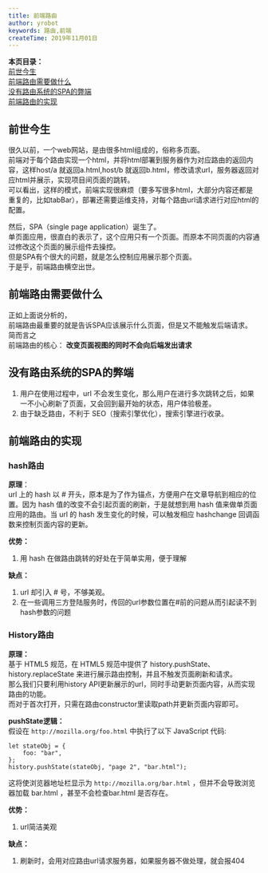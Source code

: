 ```yaml
---
title: 前端路由
author: yrobot
keywords: 路由,前端
createTime: 2019年11月01日
---
```

<a id='top'></a>



__本页目录：__   
[前世今生](#compare)  
[前端路由需要做什么](#what)    
[没有路由系统的SPA的弊端](#bad)    
[前端路由的实现](#cometrue) 


<a id='compare'></a>

## 前世今生    

很久以前，一个web网站，是由很多html组成的，俗称多页面。  
前端对于每个路由实现一个html，并将html部署到服务器作为对应路由的返回内容，这样host/a 就返回a.html,host/b 就返回b.html，修改请求url，服务器返回对应html并展示，实现项目间页面的跳转。  
可以看出，这样的模式，前端实现很麻烦（要多写很多html，大部分内容还都是重复的，比如tabBar），部署还需要运维支持，对每个路由url请求进行对应html的配置。  
 
然后，SPA（single page application）诞生了。  
单页面应用，很直白的表示了，这个应用只有一个页面。而原本不同页面的内容通过修改这个页面的展示组件去操控。  
但是SPA有个很大的问题，就是怎么控制应用展示那个页面。  
于是乎，前端路由横空出世。  

<a id='what'></a>

## 前端路由需要做什么    

正如上面说分析的，  
前端路由最重要的就是告诉SPA应该展示什么页面，但是又不能触发后端请求。  
简而言之  
前端路由的核心： __改变页面视图的同时不会向后端发出请求__

<a id='bad'></a>

## 没有路由系统的SPA的弊端    

1. 用户在使用过程中，url 不会发生变化，那么用户在进行多次跳转之后，如果一不小心刷新了页面，又会回到最开始的状态，用户体验极差。
2. 由于缺乏路由，不利于 SEO（搜索引擎优化），搜索引擎进行收录。

<a id='cometrue'></a>

## 前端路由的实现    

### hash路由
__原理__：  
url 上的 hash 以 # 开头，原本是为了作为锚点，方便用户在文章导航到相应的位置。因为 hash 值的改变不会引起页面的刷新，于是就想到用 hash 值来做单页面应用的路由。当 url 的 hash 发生变化的时候，可以触发相应 hashchange 回调函数来控制页面内容的更新。  

__优势：__  
1. 用 hash 在做路由跳转的好处在于简单实用，便于理解  

__缺点：__   
1. url 却引入 # 号，不够美观。  
2. 在一些调用三方登陆服务时，传回的url参数位置在#前的问题从而引起读不到hash参数的问题  

### History路由
__原理：__  
基于 HTML5 规范，在 HTML5 规范中提供了 history.pushState、history.replaceState 来进行展示路由控制，并且不触发页面刷新和请求。  
那么我们只要利用history API更新展示的url，同时手动更新页面内容，从而实现路由的功能。  
而对于首次打开，只需在路由constructor里读取path并更新页面内容即可。  

__pushState逻辑：__  
假设在 `http://mozilla.org/foo.html` 中执行了以下 JavaScript 代码:
```
let stateObj = {
    foo: "bar",
};
history.pushState(stateObj, "page 2", "bar.html");
```
这将使浏览器地址栏显示为 `http://mozilla.org/bar.html` ，但并不会导致浏览器加载 bar.html ，甚至不会检查bar.html 是否存在。  

__优势：__  
1. url简洁美观  

__缺点：__  
1. 刷新时，会用对应路由url请求服务器，如果服务器不做处理，就会报404


